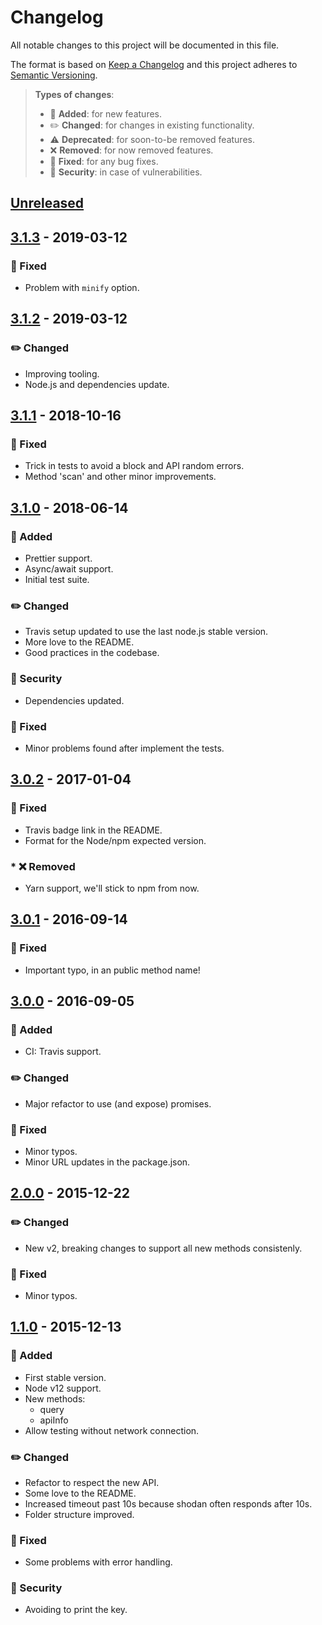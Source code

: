 # Changelog

All notable changes to this project will be documented in this file.

The format is based on [Keep a Changelog](http://keepachangelog.com/en/1.0.0/)
and this project adheres to [Semantic Versioning](http://semver.org/spec/v2.0.0.html).

> **Types of changes**:
>
> - 🎉 **Added**: for new features.
> - ✏️ **Changed**: for changes in existing functionality.
> - ⚠️ **Deprecated**: for soon-to-be removed features.
> - ❌ **Removed**: for now removed features.
> - 🐛 **Fixed**: for any bug fixes.
> - 👾 **Security**: in case of vulnerabilities.

## [Unreleased]

## [3.1.3] - 2019-03-12

### 🐛 Fixed 

- Problem with `minify` option.

## [3.1.2] - 2019-03-12

### ✏️ Changed

- Improving tooling.
- Node.js and dependencies update.

## [3.1.1] - 2018-10-16

### 🐛 Fixed

- Trick in tests to avoid a block and API random errors.
- Method 'scan' and other minor improvements.

## [3.1.0] - 2018-06-14

### 🎉 Added

- Prettier support.
- Async/await support.
- Initial test suite.

### ✏️ Changed

- Travis setup updated to use the last node.js stable version.
- More love to the README.
- Good practices in the codebase.

### 👾 Security

- Dependencies updated.

### 🐛 Fixed

- Minor problems found after implement the tests.

## [3.0.2] - 2017-01-04

### 🐛 Fixed

- Travis badge link in the README.
- Format for the Node/npm expected version.

### \* ❌ Removed

- Yarn support, we'll stick to npm from now.

## [3.0.1] - 2016-09-14

### 🐛 Fixed

- Important typo, in an public method name!

## [3.0.0] - 2016-09-05

### 🎉 Added

- CI: Travis support.

### ✏️ Changed

- Major refactor to use (and expose) promises.

### 🐛 Fixed

- Minor typos.
- Minor URL updates in the package.json.

## [2.0.0] - 2015-12-22

### ✏️ Changed

- New v2, breaking changes to support all new methods consistenly.

### 🐛 Fixed

- Minor typos.

## [1.1.0] - 2015-12-13

### 🎉 Added

- First stable version.
- Node v12 support.
- New methods:
  - query
  - apiInfo
- Allow testing without network connection.

### ✏️ Changed

- Refactor to respect the new API.
- Some love to the README.
- Increased timeout past 10s because shodan often responds after 10s.
- Folder structure improved.

### 🐛 Fixed

- Some problems with error handling.

### 👾 Security

- Avoiding to print the key.

[unreleased]: https://github.com/IBMResearch/jlocke/compare/3.1.3...HEAD
[3.1.3]: https://github.com/IBMResearch/jlocke/compare/3.1.2...3.1.3
[3.1.2]: https://github.com/IBMResearch/jlocke/compare/3.1.1...3.1.2
[3.1.1]: https://github.com/IBMResearch/jlocke/compare/3.1.0...3.1.1
[3.1.0]: https://github.com/IBMResearch/jlocke/compare/3.0.3...3.1.0
[3.0.3]: https://github.com/IBMResearch/jlocke/compare/3.0.2...3.0.3
[3.0.2]: https://github.com/IBMResearch/jlocke/compare/3.0.1...3.0.2
[3.0.1]: https://github.com/IBMResearch/jlocke/compare/3.0.0...3.0.1
[3.0.0]: https://github.com/IBMResearch/jlocke/compare/2.0.0...3.0.0
[2.0.0]: https://github.com/IBMResearch/jlocke/compare/1.1.0...2.0.0
[1.1.0]: https://github.com/IBMResearch/jlocke/compare/0c75dafa5646bd47346981ae307686784adfa002...1.1.0
